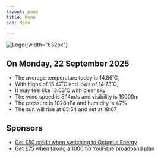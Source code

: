```yaml
---
layout: page
title: Menu
seo: Menu

---
```


![Logo](/images/logo.jpg){:width="832px"}

<!-- weather_marker starts -->
## On Monday, 22 September 2025

- The average temperature today is 14.86˚C,
- With highs of 15.47˚C and lows of 14.73˚C,
- It may feel like 13.63˚C with clear sky
- The wind speed is 5.14m/s and visibility is 10000m
- The pressure is 1028hPa and humidity is 47%
- The sun will rise at 05:54 and set at 18:07

<!-- weather_marker ends -->

## Sponsors

- [Get £50 credit when switching to Octopus Energy](https://bit.ly/3oD1nnS)
- [Get £75 when taking a 1000mb YouFibre broadband plan](https://aklam.io/91zWhU?)
